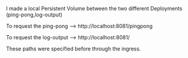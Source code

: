 I made a local Persistent Volume between the two different Deployments (ping-pong,log-output)

To request the ping-pong --> http://localhost:8081/pingpong

To request the log-output --> http://localhost:8081/

These paths were specified before through the ingress.